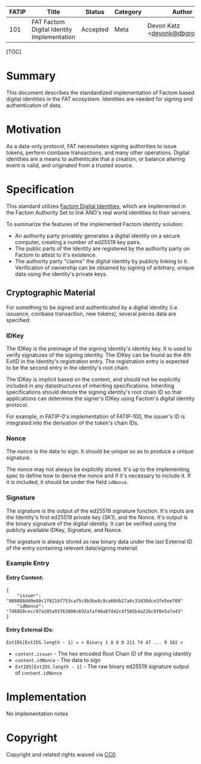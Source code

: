 | FATIP | Title                                      | Status   | Category | Author                          | Created   |
| ----- | ------------------------------------------ | -------- | -------- | ------------------------------- | --------- |
| 101   | FAT Factom Digital Identity Implementation | Accepted | Meta     | Devon Katz \<devonk@dbgrow.com> | 8-17-2018 |


[TOC]

# Summary

This document describes the standardized implementation of Factom based digital
identities in the FAT ecosystem. Identities are needed for signing and
authentication of data.


# Motivation

As a data-only protocol, FAT necessitates signing authorities to issue tokens,
perform coinbase transactions, and many other operations. Digital identities
are a means to authenticate that a creation, or balance altering event is
valid, and originated from a trusted source.


# Specification

This standard utilizes [Factom Digital
Identities](https://github.com/FactomProject/FactomDocs/blob/master/Identity.md),
which are implemented in the Factom Authority Set to link ANO's real world
identities to their servers.

To summarize the features of the implemented Factom identity solution:

- An authority party privately generates a digital identity on a secure
  computer, creating a number of ed25519 key pairs.
- The public parts of the Identity are registered by the authority party on
  Factom to attest to it's existence.
- The authority party "claims" the digital identity by publicly linking to it.
  Verification of ownership can be obtained by signing of arbitrary, unique
data using the identity's private keys.


## Cryptographic Material

For something to be signed and authenticated by a digital identity (i.e.
issuance, coinbase transaction, new tokens), several pieces data are specified:


### IDKey

The IDKey is the preimage of the signing identity's identity key. It is used to
verify signatures of the signing identity. The IDKey can be found as the 4th
ExtID in the Identity's registration entry. The registration entry is expected
to be the second entry in the identity's root chain.

The IDKey is implicit based on the context, and should not be explicitly
included in any datastructures of inheriting specifications. Inheriting
specifications should denote the signing identity's root chain ID so that
applications can determine the signer's IDKey using Factom's digital identity
protocol.

For example, in FATIP-0's implementation of FATIP-100, the issuer's ID is
integrated into the derivation of the token's chain IDs.


### Nonce

The nonce is the data to sign. It should be unique so as to produce a unique
signature.

The nonce may not always be explicitly stored. It's up to the implementing spec
to define how to derive the nonce and if it's necessary to include it. If it is
included, it should be under the field `idNonce`.


### Signature

The signature is the output of the ed25519 signature function. It's inputs are
the Identity's first ed25519 private key (SK1), and the Nonce. It's output is
the binary signature of the digital identity. It can be verified using the
publicly available IDKey, Signature, and Nonce.

The signature is always stored as raw binary data under the last External ID of
the entry containing relevant data/signing material.

### Example Entry

#### Entry Content:
```
{
	"issuer": "888888dd9e60c1f0216f753caf5c9b5be4c9ca69db27a6c33d30dce3fe5ee709"
	"idNonce": "7d6920cecc97a105a93763800c692afaf40a87d42c4f505b4a226c0f0e5a7a43"
}
```

#### Entry External IDs:
```
ExtIDS[ExtIDS.length - 1] = < Binary 1 8 0 0 211 74 47 ... 9 182 >
```

- `content.issuer` - The hex encoded Root Chain ID of the signing identity
- `content.idNonce` - The data to sign
- `ExtIDS[ExtIDS.length - 1]` - The raw binary ed25519 signature output of
  `content.idNonce`



# Implementation

No implementation notes


# Copyright

Copyright and related rights waived via
[CC0](https://creativecommons.org/publicdomain/zero/1.0/).
